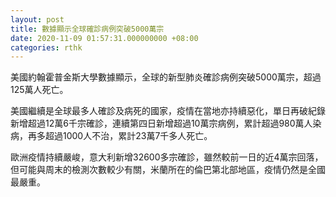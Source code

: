 ```yaml
---
layout: post
title: 數據顯示全球確診病例突破5000萬宗
date: 2020-11-09 01:57:31.000000000 +08:00
categories: rthk
---
```


美國約翰霍普金斯大學數據顯示，全球的新型肺炎確診病例突破5000萬宗，超過125萬人死亡。

美國繼續是全球最多人確診及病死的國家，疫情在當地亦持續惡化，單日再破紀錄新增超過12萬6千宗確診，連續第四日新增超過10萬宗病例，累計超過980萬人染病，再多超過1000人不治，累計23萬7千多人死亡。

歐洲疫情持續嚴峻，意大利新增32600多宗確診，雖然較前一日的近4萬宗回落，但可能與周末的檢測次數較少有關，米蘭所在的倫巴第北部地區，疫情仍然是全國最嚴重。
